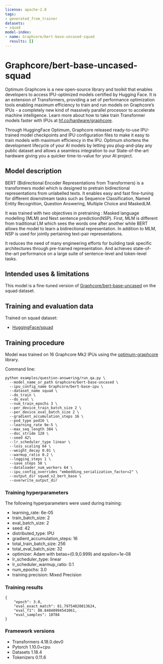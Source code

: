 ```yaml
---
license: apache-2.0
tags:
- generated_from_trainer
datasets:
- squad
model-index:
- name: Graphcore/bert-base-uncased-squad
  results: []
---
```


# Graphcore/bert-base-uncased-squad

Optimum Graphcore is a new open-source library and toolkit that enables developers to access IPU-optimized models certified by Hugging Face. It is an extension of Transformers, providing a set of performance optimization tools enabling maximum efficiency to train and run models on Graphcore’s IPUs - a completely new kind of massively parallel processor to accelerate machine intelligence. Learn more about how to take train Transformer models faster with IPUs at [hf.co/hardware/graphcore](https://huggingface.co/hardware/graphcore).

Through HuggingFace Optimum, Graphcore released ready-to-use IPU-trained model checkpoints and IPU configuration files to make it easy to train models with maximum efficiency in the IPU. Optimum shortens the development lifecycle of your AI models by letting you plug-and-play any public dataset and allows a seamless integration to our State-of-the-art hardware giving you a quicker time-to-value for your AI project.

## Model description

BERT (Bidirectional Encoder Representations from Transformers) is a transformers model which is designed to pretrain bidirectional representations from unlabelled texts. It enables easy and fast fine-tuning for different downstream tasks such as Sequence Classification, Named Entity Recognition, Question Answering, Multiple Choice and MaskedLM. 

It was trained with two objectives in pretraining : Masked language modelling (MLM) and Next sentence prediction(NSP). First, MLM is different from traditional LM which sees the words one after another while BERT allows the model to learn a bidirectional representation.  In addition to MLM, NSP is used for jointly pertaining text-pair representations.

It reduces the need of many engineering efforts for building task specific architectures through pre-trained representation. And achieves state-of-the-art performance on a large suite of sentence-level and token-level tasks.


## Intended uses & limitations

This model is a fine-tuned version of [Graphcore/bert-base-uncased](https://huggingface.co/Graphcore/bert-base-uncased) on the squad dataset.

## Training and evaluation data

Trained on squad dataset:

- [HuggingFace/squad](https://huggingface.co/datasets/squad)

## Training procedure

Model was trained on 16 Graphcore Mk2 IPUs using the [optimum-graphcore](https://github.com/huggingface/optimum-graphcore) library.

Command line:

```
python examples/question-answering/run_qa.py \
  --model_name_or_path Graphcore/bert-base-uncased \
  --ipu_config_name Graphcore/bert-base-ipu \
  --dataset_name squad \
  --do_train \
  --do_eval \
  --num_train_epochs 3 \
  --per_device_train_batch_size 2 \
  --per_device_eval_batch_size 2 \
  --gradient_accumulation_steps 16 \
  --pod_type pod16 \
  --learning_rate 9e-5 \
  --max_seq_length 384 \
  --doc_stride 128 \
  --seed 42\
  --lr_scheduler_type linear \
  --loss_scaling 64 \
  --weight_decay 0.01 \
  --warmup_ratio 0.2 \
  --logging_steps 1 \
  --save_steps 50 \
  --dataloader_num_workers 64 \
  --ipu_config_overrides "embedding_serialization_factor=2" \
  --output_dir squad_v2_bert_base \
  --overwrite_output_dir
```

### Training hyperparameters

The following hyperparameters were used during training:
- learning_rate: 6e-05
- train_batch_size: 2
- eval_batch_size: 2
- seed: 42
- distributed_type: IPU
- gradient_accumulation_steps: 16
- total_train_batch_size: 256
- total_eval_batch_size: 32
- optimizer: Adam with betas=(0.9,0.999) and epsilon=1e-08
- lr_scheduler_type: linear
- lr_scheduler_warmup_ratio: 0.1
- num_epochs: 3.0
- training precision: Mixed Precision

### Training results

```
{ 
    "epoch": 3.0,
    "eval_exact_match": 81.79754020813624,
    "eval_f1": 88.84840994541061,
    "eval_samples": 10784
}
```


### Framework versions

- Transformers 4.18.0.dev0
- Pytorch 1.10.0+cpu
- Datasets 1.18.4
- Tokenizers 0.11.6
